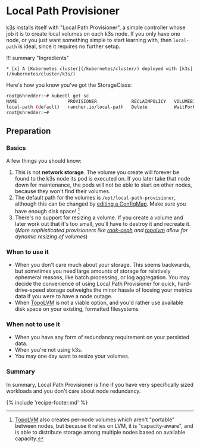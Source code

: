 # Local Path Provisioner

[k3s](/kubernetes/cluster/k3s/) installs itself with "Local Path Provisioner", a simple controller whose job it is to create local volumes on each k3s node. If you only have one node, or you just want something simple to start learning with, then `local-path` is ideal, since it requires no further setup.

!!! summary "Ingredients"

    * [x] A [Kubernetes cluster](/kubernetes/cluster/) deployed with [k3s](/kubernetes/cluster/k3s/)

Here's how you know you've got the StorageClass:

```bash
root@shredder:~# kubectl get sc
NAME                   PROVISIONER             RECLAIMPOLICY   VOLUMEBINDINGMODE      ALLOWVOLUMEEXPANSION   AGE
local-path (default)   rancher.io/local-path   Delete          WaitForFirstConsumer   false                  60m
root@shredder:~#
```

## Preparation

### Basics

A few things you should know:

1. This is not **network storage**. The volume you create will forever be found to the k3s node its pod is executed on. If you later take that node down for maintenance, the pods will not be able to start on other nodes, because they won't find their volumes.
2. The default path for the volumes is `/opt/local-path-provisioner`, although this can be changed by [editing a ConfigMap](https://github.com/rancher/local-path-provisioner/blob/master/README.md#customize-the-configmap). Make sure you have enough disk space! [^1]
3. There's no support for resizing a volume. If you create a volume and later work out that it's too small, you'll have to destroy it and recreate it. (*More sophisticated provisioners like [rook-ceph](/kubernetes/persistence/rook-ceph/) and [topolvm](/kubernetes/persistence/topolvm/) allow for dynamic resizing of volumes*)

### When to use it

* When you don't care much about your storage. This seems backwards, but sometimes you need large amounts of storage for relatively ephemeral reasons, like batch processing, or log aggregation. You may decide the convenience of using Local Path Provisioner for quick, hard-drive-speed storage outweighs the minor hassle of loosing your metrics data if you were to have a node outage.
* When [TopoLVM](/kubernetes/persistence/topolvm/) is not a viable option, and you'd rather use available disk space on your existing, formatted filesystems

### When not to use it

* When you have any form of redundancy requirement on your persisted data.
* When you're not using k3s.
* You may one day want to resize your volumes.

### Summary

In summary, Local Path Provisioner is fine if you have very specifically sized workloads and you don't care about node redundancy.

{% include 'recipe-footer.md' %}

[^1]: [TopoLVM](/kubernetes/persistence/topolvm/) also creates per-node volumes which aren't "portable" between nodes, but because it relies on LVM, it is "capacity-aware", and is able to distribute storage among multiple nodes based on available capacity.
